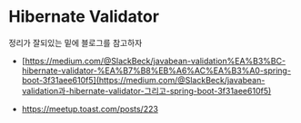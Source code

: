 # Hibernate Validator

정리가 잘되있는 밑에 블로그를 참고하자

- [https://medium.com/@SlackBeck/javabean-validation%EA%B3%BC-hibernate-validator-%EA%B7%B8%EB%A6%AC%EA%B3%A0-spring-boot-3f31aee610f5](https://medium.com/@SlackBeck/javabean-validation과-hibernate-validator-그리고-spring-boot-3f31aee610f5)

- https://meetup.toast.com/posts/223